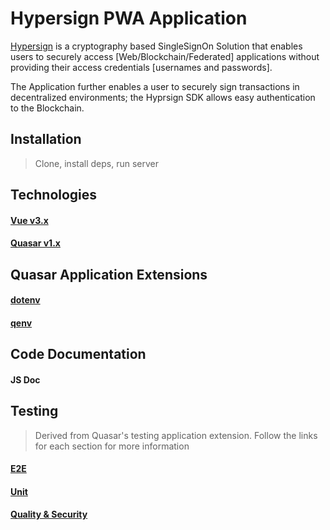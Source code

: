 # Hypersign PWA Application
[Hypersign](http://www.hypermine.in/hypersign/) is a cryptography based SingleSignOn Solution that enables users to securely access [Web/Blockchain/Federated] applications without providing their access credentials [usernames and passwords].

The Application further enables a user to securely sign transactions in decentralized environments; the Hyprsign SDK allows easy authentication to the Blockchain.

## **Installation**
> Clone, install deps, run server

## **Technologies**
#### [Vue v3.x](https://vuejs.org/)
#### [Quasar v1.x](https://v1.quasar-framework.org/)

## **Quasar Application Extensions**
#### [dotenv](https://github.com/quasarframework/app-extension-dotenv)
#### [qenv](https://github.com/quasarframework/app-extension-qenv)

## **Code Documentation**
#### JS Doc

## **Testing**
> Derived from Quasar's testing application extension. Follow the links for each section for more information
#### [E2E](http://www.hypermine.in/hypersign/)
#### [Unit](https://testing.quasar-framework.org/#unit-testing)
#### [Quality & Security](https://testing.quasar-framework.org/#quality-auditing)